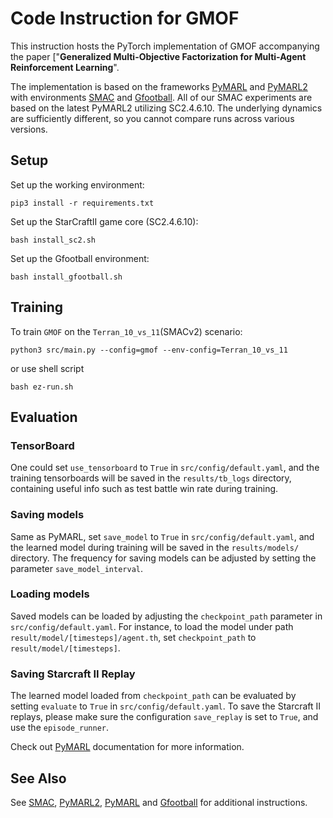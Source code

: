 # Code Instruction for GMOF

This instruction hosts the PyTorch implementation of GMOF accompanying the paper ["**Generalized Multi-Objective Factorization for Multi-Agent Reinforcement Learning**".

The implementation is based on the frameworks [PyMARL](https://github.com/oxwhirl/pymarl) and [PyMARL2](https://github.com/hijkzzz/pymarl2) with environments [SMAC](https://github.com/oxwhirl/smac) and [Gfootball](https://github.com/google-research/football). All of our SMAC experiments are based on the latest PyMARL2 utilizing SC2.4.6.10. The underlying dynamics are sufficiently different, so you cannot compare runs across various versions.


## Setup

Set up the working environment: 

```shell
pip3 install -r requirements.txt
```

Set up the StarCraftII game core (SC2.4.6.10): 

```shell
bash install_sc2.sh
```

Set up the Gfootball environment:

```shell
bash install_gfootball.sh
```

## Training

To train `GMOF` on the `Terran_10_vs_11`(SMACv2) scenario: 

```shell
python3 src/main.py --config=gmof --env-config=Terran_10_vs_11
```

or use shell script

```shell
bash ez-run.sh
```


## Evaluation

### TensorBoard

One could set `use_tensorboard` to `True` in `src/config/default.yaml`, and the training tensorboards will be saved in the `results/tb_logs` directory, containing useful info such as test battle win rate during training. 

### Saving models

Same as PyMARL, set `save_model` to `True` in `src/config/default.yaml`, and the learned model during training will be saved in the `results/models/` directory. The frequency for saving models can be adjusted by setting the parameter `save_model_interval`.

### Loading models

Saved models can be loaded by adjusting the `checkpoint_path` parameter in `src/config/default.yaml`. For instance, to load the model under path `result/model/[timesteps]/agent.th`, set `checkpoint_path` to `result/model/[timesteps]`.

### Saving Starcraft II Replay

The learned model loaded from `checkpoint_path` can be evaluated by setting `evaluate` to `True` in `src/config/default.yaml`. To save the Starcraft II replays, please make sure the configuration `save_replay` is set to `True`, and use the `episode_runner`.

Check out [PyMARL](https://github.com/oxwhirl/pymarl) documentation for more information.

## See Also

See [SMAC](https://github.com/oxwhirl/smac), [PyMARL2](https://github.com/hijkzzz/pymarl2), [PyMARL](https://github.com/oxwhirl/pymarl) and [Gfootball](https://github.com/google-research/football) for additional instructions.
